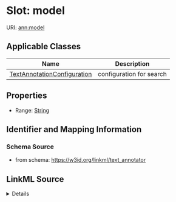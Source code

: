 # Slot: model

URI: [ann:model](https://w3id.org/linkml/text_annotator/model)



<!-- no inheritance hierarchy -->




## Applicable Classes

| Name | Description |
| --- | --- |
[TextAnnotationConfiguration](TextAnnotationConfiguration.md) | configuration for search






## Properties

* Range: [String](String.md)







## Identifier and Mapping Information







### Schema Source


* from schema: https://w3id.org/linkml/text_annotator




## LinkML Source

<details>
```yaml
name: model
from_schema: https://w3id.org/linkml/text_annotator
rank: 1000
alias: model
owner: TextAnnotationConfiguration
domain_of:
- TextAnnotationConfiguration
range: string

```
</details>